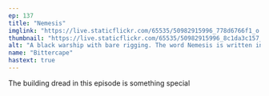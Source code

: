 ```yaml
---
ep: 137
title: "Nemesis"
imglink: "https://live.staticflickr.com/65535/50982915996_778d6766f1_o.jpg"
thumbnail: "https://live.staticflickr.com/65535/50982915996_8c1da3c157_q.jpg"
alt: "A black warship with bare rigging. The word Nemesis is written in white on the side. "
name: "Bittercape"
hastext: true
---
```

The building dread in this episode is something special